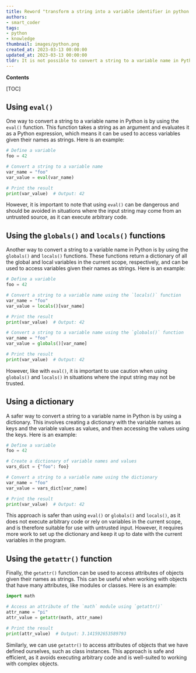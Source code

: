 ```yaml
---
title: Reword "transform a string into a variable identifier in python."
authors:
- smart_coder
tags:
- python
- knowledge
thumbnail: images/python.png
created_at: 2023-03-13 00:00:00
updated_at: 2023-03-13 00:00:00
tldr: It is not possible to convert a string to a variable name in Python, but you can use a dictionary to achieve similar functionality.
---
```


**Contents**

[TOC]

## Using `eval()`

One way to convert a string to a variable name in Python is by using the `eval()` function. This function takes a string as an argument and evaluates it as a Python expression, which means it can be used to access variables given their names as strings. Here is an example:

```python
# Define a variable
foo = 42

# Convert a string to a variable name
var_name = "foo"
var_value = eval(var_name)

# Print the result
print(var_value)  # Output: 42
```

However, it is important to note that using `eval()` can be dangerous and should be avoided in situations where the input string may come from an untrusted source, as it can execute arbitrary code.

## Using the `globals()` and `locals()` functions

Another way to convert a string to a variable name in Python is by using the `globals()` and `locals()` functions. These functions return a dictionary of all the global and local variables in the current scope, respectively, and can be used to access variables given their names as strings. Here is an example:

```python
# Define a variable
foo = 42

# Convert a string to a variable name using the `locals()` function
var_name = "foo"
var_value = locals()[var_name]

# Print the result
print(var_value)  # Output: 42

# Convert a string to a variable name using the `globals()` function
var_name = "foo"
var_value = globals()[var_name]

# Print the result
print(var_value)  # Output: 42
```

However, like with `eval()`, it is important to use caution when using `globals()` and `locals()` in situations where the input string may not be trusted.

## Using a dictionary

A safer way to convert a string to a variable name in Python is by using a dictionary. This involves creating a dictionary with the variable names as keys and the variable values as values, and then accessing the values using the keys. Here is an example:

```python
# Define a variable
foo = 42

# Create a dictionary of variable names and values
vars_dict = {"foo": foo}

# Convert a string to a variable name using the dictionary
var_name = "foo"
var_value = vars_dict[var_name]

# Print the result
print(var_value)  # Output: 42
```

This approach is safer than using `eval()` or `globals()` and `locals()`, as it does not execute arbitrary code or rely on variables in the current scope, and is therefore suitable for use with untrusted input. However, it requires more work to set up the dictionary and keep it up to date with the current variables in the program.

## Using the `getattr()` function

Finally, the `getattr()` function can be used to access attributes of objects given their names as strings. This can be useful when working with objects that have many attributes, like modules or classes. Here is an example:

```python
import math

# Access an attribute of the `math` module using `getattr()`
attr_name = "pi"
attr_value = getattr(math, attr_name)

# Print the result
print(attr_value)  # Output: 3.141592653589793
```

Similarly, we can use `getattr()` to access attributes of objects that we have defined ourselves, such as class instances. This approach is safe and efficient, as it avoids executing arbitrary code and is well-suited to working with complex objects.
